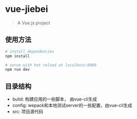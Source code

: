 # vue-jiebei

> A Vue.js project

## 使用方法

``` bash
# install dependencies
npm install

# serve with hot reload at localhost:8080
npm run dev

```

## 目录结构

* bulid: 构建应用的一些脚本， 由vue-cli生成
* config: wepack和本地测试server的一些配置，由vue-cli生成
* src: 项目源代码


